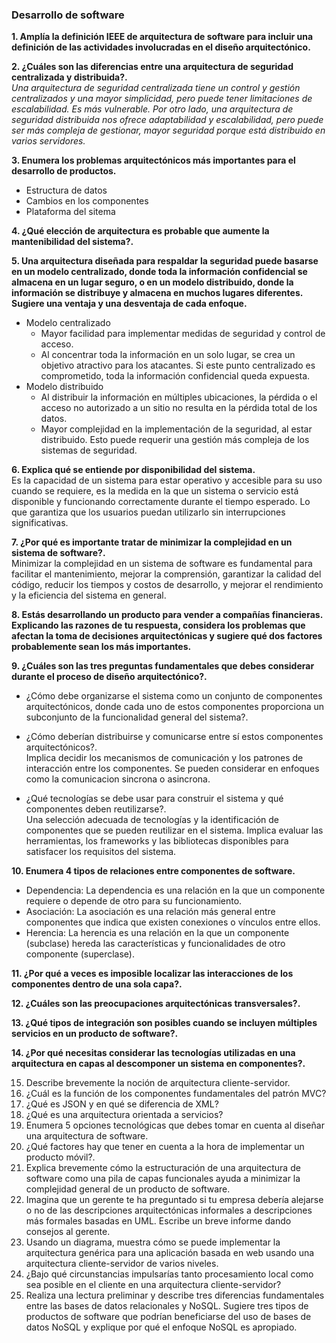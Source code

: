 ### Desarrollo de software

**1. Amplía la definición IEEE de arquitectura de software para incluir una definición de las actividades involucradas en el diseño arquitectónico.** 

**2. ¿Cuáles son las diferencias entre una arquitectura de seguridad centralizada y distribuida?.** <br>
*Una arquitectura de seguridad centralizada tiene un control y gestión centralizados y una mayor simplicidad, pero puede tener limitaciones de escalabilidad. Es más vulnerable.
Por otro lado, una arquitectura de seguridad distribuida nos ofrece adaptabilidad y escalabilidad, pero puede ser más compleja de gestionar, mayor seguridad porque está distribuido en varios servidores.*

**3. Enumera  los problemas arquitectónicos más importantes para el desarrollo de productos.** <br>
* Estructura de datos
* Cambios en los componentes
* Plataforma del sitema

**4. ¿Qué elección de arquitectura es probable que aumente la mantenibilidad del sistema?.** <br>

**5. Una arquitectura diseñada para respaldar la seguridad puede basarse en un modelo centralizado, donde toda la información confidencial se almacena en un lugar seguro, o en un modelo distribuido, donde la información se distribuye y almacena en muchos lugares diferentes. Sugiere una ventaja y una desventaja de cada enfoque.** <br>
* Modelo centralizado <br>
  * Mayor facilidad para implementar medidas de seguridad y control de acceso.
  * Al concentrar toda la información en un solo lugar, se crea un objetivo atractivo para los atacantes. Si este punto centralizado es comprometido, toda la información confidencial queda expuesta. 
* Modelo distribuido
  * Al distribuir la información en múltiples ubicaciones, la pérdida o el acceso no autorizado a un sitio no resulta en la pérdida total de los datos.
  * Mayor complejidad en la implementación de la seguridad, al estar distribuido. Esto puede requerir una gestión más compleja de los sistemas de seguridad. 


**6. Explica qué se entiende por disponibilidad del sistema.** <br>
Es la capacidad de un sistema para estar operativo y accesible para su uso cuando se requiere, es la medida en la que un sistema o servicio está disponible y funcionando correctamente durante el tiempo esperado.
Lo que garantiza que los usuarios puedan utilizarlo sin interrupciones significativas.

**7. ¿Por qué es importante tratar de minimizar la complejidad en un sistema de software?.** <br>
Minimizar la complejidad en un sistema de software es fundamental para facilitar el mantenimiento, mejorar la comprensión, garantizar la calidad del código, reducir los tiempos y costos de desarrollo, y mejorar el rendimiento y la eficiencia del sistema en general.

**8. Estás desarrollando un producto para vender a compañías financieras. Explicando las razones de tu respuesta, considera los problemas que afectan la toma de decisiones arquitectónicas y sugiere qué dos factores probablemente sean los más importantes.** <br> 

**9. ¿Cuáles son las tres preguntas fundamentales que debes considerar durante el proceso de diseño arquitectónico?.** <br> 
* ¿Cómo debe organizarse el sistema como un conjunto de componentes
arquitectónicos, donde cada uno de estos componentes proporciona un
subconjunto de la funcionalidad general del sistema?.
* ¿Cómo deberían distribuirse y comunicarse entre sí estos componentes
arquitectónicos?. <br>
Implica decidir los mecanismos de comunicación y los patrones de interacción entre los componentes. Se pueden considerar en enfoques como la comunicacion sincrona o asincrona.

* ¿Qué tecnologías se debe usar para construir el sistema y qué componentes deben
reutilizarse?. <br>
Una selección adecuada de tecnologías y la identificación de componentes que se pueden reutilizar en el sistema. Implica evaluar las herramientas, los frameworks y las bibliotecas disponibles para satisfacer los requisitos del sistema.


**10. Enumera 4 tipos de relaciones entre componentes de software.** <br> 
* Dependencia: La dependencia es una relación en la que un componente requiere o depende de otro para su funcionamiento.
* Asociación: La asociación es una relación más general entre componentes que indica que existen conexiones o vínculos entre ellos.
* Herencia: La herencia es una relación en la que un componente (subclase) hereda las características y funcionalidades de otro componente (superclase).


**11. ¿Por qué a veces es imposible localizar las interacciones de los componentes dentro de una sola capa?.** <br> 

**12. ¿Cuáles son las preocupaciones arquitectónicas transversales?.** <br> 

**13. ¿Qué tipos de integración son posibles cuando se incluyen múltiples servicios en un producto de software?.** <br>

**14. ¿Por qué necesitas considerar las tecnologías utilizadas en una arquitectura en capas al descomponer un sistema en componentes?.** <br> 

15. Describe brevemente la noción de arquitectura cliente-servidor.  
16. ¿Cuál es la función de los componentes fundamentales del patrón MVC?
17.  ¿Qué es JSON y en qué se diferencia de XML? 
18. ¿Qué es una arquitectura orientada a servicios?
19. Enumera 5 opciones tecnológicas que debes tomar en cuenta al diseñar una arquitectura de software. 
20. ¿Qué factores hay que tener en cuenta a la hora de implementar un producto móvil?.
21. Explica brevemente cómo la estructuración de una arquitectura de software como una pila de capas funcionales ayuda a minimizar la complejidad general de un producto de software. 
22. Imagina que un gerente te ha preguntado si tu empresa debería alejarse o no de las descripciones arquitectónicas informales a descripciones más formales basadas en UML. Escribe un breve informe dando consejos al gerente. 
23. Usando un diagrama, muestra cómo se puede implementar la arquitectura genérica para una aplicación basada en web usando una arquitectura cliente-servidor de varios niveles. 
24. ¿Bajo qué circunstancias impulsarías tanto procesamiento local como sea posible en el cliente en una arquitectura cliente-servidor? 
25. Realiza una lectura preliminar y describe tres diferencias fundamentales entre las bases de datos relacionales y NoSQL. 
Sugiere tres tipos de productos de software que podrían beneficiarse del uso de bases de datos NoSQL y explique por qué el enfoque NoSQL es apropiado.
